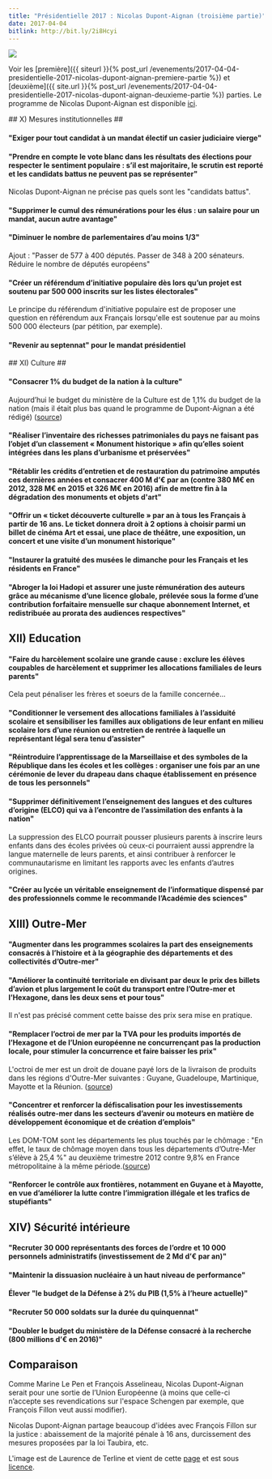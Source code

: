 ```yaml
---
title: "Présidentielle 2017 : Nicolas Dupont-Aignan (troisième partie)"
date: 2017-04-04
bitlink: http://bit.ly/2i8Hcyi
---
```


<img src="/images/NDA_en_2014.jpg" style="float: center"/> 

Voir les [première]({{ siteurl }}{% post_url /evenements/2017-04-04-presidentielle-2017-nicolas-dupont-aignan-premiere-partie %}) et [deuxième]({{ site.url }}{% post_url /evenements/2017-04-04-presidentielle-2017-nicolas-dupont-aignan-deuxieme-partie %}) parties. Le programme de Nicolas Dupont-Aignan est disponible [ici](http://www.nda-2017.fr/projet).

## X) Mesures institutionnelles ##

#### "Exiger pour tout candidat à un mandat électif un casier judiciaire vierge" ####

#### "Prendre en compte le vote blanc dans les résultats des élections pour respecter le sentiment populaire : s’il est majoritaire, le scrutin est reporté et les candidats battus ne peuvent pas se représenter" ####

Nicolas Dupont-Aignan ne précise pas quels sont les "candidats battus".

#### "Supprimer le cumul des rémunérations pour les élus : un salaire pour un mandat, aucun autre avantage" ####

#### "Diminuer le nombre de parlementaires d’au moins 1/3" ####

Ajout : "Passer de 577 à 400 députés. Passer de 348 à 200 sénateurs. Réduire le nombre de députés européens"

#### "Créer un référendum d’initiative populaire dès lors qu’un projet est soutenu par 500 000 inscrits sur les listes électorales" ####

Le principe du référendum d'initiative populaire est de proposer une question en référendum aux Français lorsqu'elle est soutenue par au moins 500 000 électeurs (par pétition, par exemple).

#### "Revenir au septennat" pour le mandat présidentiel ####

## XI) Culture ##

#### "Consacrer 1% du budget de la nation à la culture" ####

Aujourd’hui le budget du ministère de la Culture est de 1,1% du budget de la nation (mais il était plus bas quand le programme de Dupont-Aignan a été rédigé) ([source](http://www.culturecommunication.gouv.fr/Actualites/Projet-de-loi-de-finances-2017-de-la-culture))

#### "Réaliser l’inventaire des richesses patrimoniales du pays ne faisant pas l’objet d’un classement « Monument historique » afin qu’elles soient intégrées dans les plans d’urbanisme et préservées" ####

#### "Rétablir les crédits d’entretien et de restauration du patrimoine amputés ces dernières années et consacrer 400 M d’€ par an (contre 380 M€ en 2012, 328 M€ en 2015 et 326 M€ en 2016) afin de mettre fin à la dégradation des monuments et objets d'art" ####

#### "Offrir un « ticket découverte culturelle » par an à tous les Français à partir de 16 ans. Le ticket donnera droit à 2 options à choisir parmi un billet de cinéma Art et essai, une place de théâtre, une exposition, un concert et une visite d’un monument historique" ####

#### "Instaurer la gratuité des musées le dimanche pour les Français et les résidents en France" ####

#### "Abroger la loi Hadopi et assurer une juste rémunération des auteurs grâce au mécanisme d’une licence globale, prélevée sous la forme d’une contribution forfaitaire mensuelle sur chaque abonnement Internet, et redistribuée au prorata des audiences respectives" ####

## XII) Education ##

#### "Faire du harcèlement scolaire une grande cause : exclure les élèves coupables de harcèlement et supprimer les allocations familiales de leurs parents" ####

Cela peut pénaliser les frères et soeurs de la famille concernée...

#### "Conditionner le versement des allocations familiales à l’assiduité scolaire et sensibiliser les familles aux obligations de leur enfant en milieu scolaire lors d’une réunion ou entretien de rentrée à laquelle un représentant légal sera tenu d’assister" ####

#### "Réintroduire l’apprentissage de la Marseillaise et des symboles de la République dans les écoles et les collèges : organiser une fois par an une cérémonie de lever du drapeau dans chaque établissement en présence de tous les personnels" ####

#### "Supprimer définitivement l’enseignement des langues et des cultures d’origine (ELCO) qui va à l’encontre de l’assimilation des enfants à la nation" ####

La suppression des ELCO pourrait pousser plusieurs parents à inscrire leurs enfants dans des écoles privées où ceux-ci pourraient aussi apprendre la langue maternelle de leurs parents, et ainsi contribuer à renforcer le communautarisme en limitant les rapports avec les enfants d’autres origines.

#### "Créer au lycée un véritable enseignement de l’informatique dispensé par des professionnels comme le recommande l’Académie des sciences" ####

## XIII) Outre-Mer ##

#### "Augmenter dans les programmes scolaires la part des enseignements consacrés à l’histoire et à la géographie des départements et des collectivités d’Outre-mer" ####

#### "Améliorer la continuité territoriale en divisant par deux le prix des billets d’avion et plus largement le coût du transport entre l’Outre-mer et l’Hexagone, dans les deux sens et pour tous" ####

Il n'est pas précisé comment cette baisse des prix sera mise en pratique.

#### "Remplacer l’octroi de mer par la TVA pour les produits importés de l’Hexagone et de l’Union européenne ne concurrençant pas la production locale, pour stimuler la concurrence et faire baisser les prix" ####

L'octroi de mer est un droit de douane payé lors de la livraison de produits dans les régions d'Outre-Mer suivantes : Guyane, Guadeloupe, Martinique, Mayotte et la Réunion. ([source](http://www.douane.gouv.fr/articles/a11711-fiscalite-douaniere-dans-les-departements-d-outre-mer))

#### "Concentrer et renforcer la défiscalisation pour les investissements réalisés outre-mer dans les secteurs d’avenir ou moteurs en matière de développement économique et de création d’emplois" ####

Les DOM-TOM sont les départements les plus touchés par le chômage : "En effet, le taux de chômage moyen dans tous les départements d’Outre-Mer s’élève à 25,4 %" au deuxième trimestre 2012 contre 9,8% en France métropolitaine à la même période.([source](http://www.emploiparlonsnet.pole-emploi.org/conjoncture-marche-du-travail/vivre-le-chomage-en-outre-mer))

#### "Renforcer le contrôle aux frontières, notamment en Guyane et à Mayotte, en vue d’améliorer la lutte contre l’immigration illégale et les trafics de stupéfiants" ####

## XIV) Sécurité intérieure ##

#### "Recruter 30 000 représentants des forces de l’ordre et 10 000 personnels administratifs (investissement de 2 Md d’€ par an)" ####

#### "Maintenir la dissuasion nucléaire à un haut niveau de performance" ####

#### Élever "le budget de la Défense à 2% du PIB (1,5% à l’heure actuelle)" ####

#### "Recruter 50 000 soldats sur la durée du quinquennat" ####

#### "Doubler le budget du ministère de la Défense consacré à la recherche (800 millions d’€ en 2016)" ####

## Comparaison ##

Comme Marine Le Pen et François Asselineau, Nicolas Dupont-Aignan serait pour une sortie de l’Union Européenne (à moins que celle-ci n’accepte ses revendications sur l'espace Schengen par exemple, que François Fillon veut aussi modifier).

Nicolas Dupont-Aignan partage beaucoup d'idées avec François Fillon sur la justice : abaissement de la majorité pénale à 16 ans, durcissement des mesures proposées par la loi Taubira, etc.

L'image est de Laurence de Terline et vient de cette [page](https://www.flickr.com/photos/deboutlarepublique/14063254555/in/set-72157644411945451) et est sous [licence](https://creativecommons.org/licenses/by-sa/2.0/).



